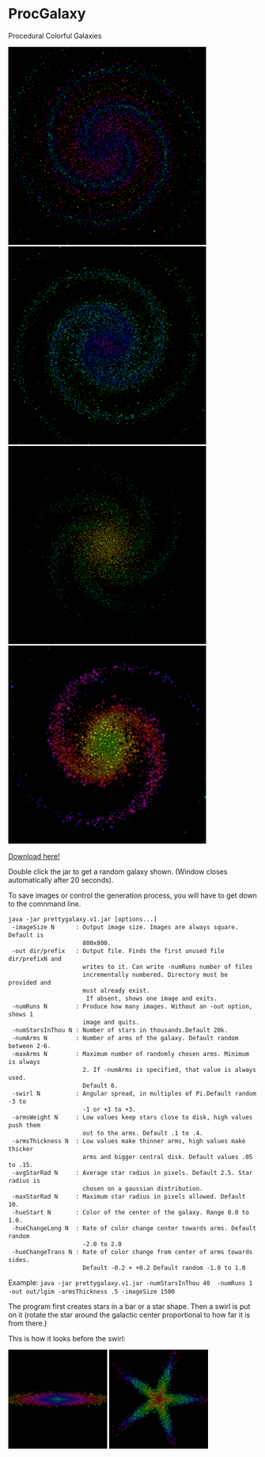# ProcGalaxy
Procedural Colorful Galaxies

<img src="examples/g14.png" width="400">
<img src="examples/g15.png" width="400">
<img src="examples/many_star0.png" width="400">
<img src="examples/lg_star8.png" width="400">

[Download here!](https://github.com/dattasid/ProcGalaxy/raw/master/binaries/prettygalaxy.v1.jar)

Double click the jar to get a random galaxy shown. (Window closes automatically after 20 seconds).

To save images or control the generation process, you will have to get down to the comnmand line.

```
java -jar prettygalaxy.v1.jar [options...]
 -imageSize N      : Output image size. Images are always square. Default is
                     800x800.
 -out dir/prefix   : Output file. Finds the first unused file dir/prefixN and
                     writes to it. Can write -numRuns number of files
                     incrementally numbered. Directory must be provided and
                     must already exist.
                      If absent, shows one image and exits.
 -numRuns N        : Produce how many images. Without an -out option, shows 1
                     image and quits.
 -numStarsInThou N : Number of stars in thousands.Default 20k.
 -numArms N        : Number of arms of the galaxy. Default random between 2-6.
 -maxArms N        : Maximum number of randomly chosen arms. Minimum is always
                     2. If -numArms is specified, that value is always used.
                     Default 6.
 -swirl N          : Angular spread, in multiples of Pi.Default random  -3 to
                     -1 or +1 to +3.
 -armsWeight N     : Low values keep stars close to disk, high values push them
                     out to the arms. Default .1 to .4.
 -armsThickness N  : Low values make thinner arms, high values make thicker
                     arms and bigger central disk. Default values .05 to .15.
 -avgStarRad N     : Average star radius in pixels. Default 2.5. Star radius is
                     chosen on a gaussian distribution.
 -maxStarRad N     : Maximum star radius in pixels allowed. Default 10.
 -hueStart N       : Color of the center of the galaxy. Range 0.0 to 1.0.
 -hueChangeLong N  : Rate of color change center towards arms. Default random
                     -2.0 to 2.0
 -hueChangeTrans N : Rate of color change from center of arms towards sides.
                     Default -0.2 + +0.2 Default random -1.0 to 1.0
```
Example: ```java -jar prettygalaxy.v1.jar -numStarsInThou 40  -numRuns 1 -out out/lgim -armsThickness .5 -imageSize 1500```

The program first creates stars in a bar or a star shape. Then a swirl is put on it (rotate the star around the galactic center proportional to how far it is from there.)

This is how it looks before the swirl:

<img src="examples/noswirl1.png" width="200">
<img src="examples/noswirl0.png" width="200">
